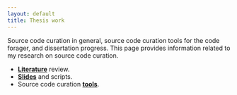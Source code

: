 ```yaml
---
layout: default
title: Thesis work
---
```


Source code curation in general, source code curation tools for the code forager, and dissertation
progress. This page provides information related to my research on source code curation.

- [**Literature**](./literature) review.
- [**Slides**](./talks) and scripts.
- Source code curation [**tools**](./tools).